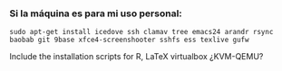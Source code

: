### Si la máquina es para mi uso personal:

```sudo apt-get install icedove ssh clamav tree emacs24 arandr rsync baobab git 9base xfce4-screenshooter sshfs ess texlive gufw```


Include the installation scripts for 
R, LaTeX
virtualbox
¿KVM-QEMU?
